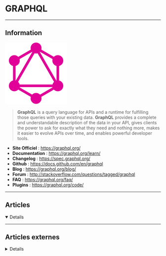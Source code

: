 # GRAPHQL
----

## <i class="fa-solid fa-hashtag"></i> Information

![Logo](../../_media/developpement/graphql/graphql_logo.svg ':size=250 :no-zoom')


> <i class="fa-solid fa-quote-left"></i> **GraphQL** is a query language for APIs and a runtime for fulfilling those queries with your existing data. **GraphQL** provides a complete and understandable description of the data in your API, gives clients the power to ask for exactly what they need and nothing more, makes it easier to evolve APIs over time, and enables powerful developer tools. <i class="fa-solid fa-quote-left fa-rotate-180"></i>


- <i class="fa-solid fa-globe"></i> **Site Officiel** : https://graphql.org/
- <i class="fa-solid fa-book"></i> **Documentation** : https://graphql.org/learn/
- <i class="fa-solid fa-file-circle-question"></i> **Changelog** : https://spec.graphql.org/
- <i class="fa-brands fa-github"></i> **Github** : https://docs.github.com/en/graphql
- <i class="fab fa-blogger-b"></i> **Blog** : https://graphql.org/blog/
- <i class="fas fa-comments"></i> **Forum** : http://stackoverflow.com/questions/tagged/graphql
- <i class="far fa-question-circle"></i> **FAQ** : https://graphql.org/faq/ 
- <i class="fas fa-tools"></i> **Plugins** : https://graphql.org/code/

---

## <i class="fa-regular fa-newspaper"></i> Articles

<details open>

</details>

---

## <i class="fa-solid fa-glasses"></i> Articles externes

<details>

- [Working With GraphQL Caching](https://css-tricks.com/working-with-graphql-caching/)
- [Working With Built-in GraphQL Directives](https://css-tricks.com/working-with-built-in-graphql-directives/)
- [GraphQL Tutorial: How To Use Fields, Fragments, and More](https://betterprogramming.pub/graphql-tutorial-how-to-use-fields-fragments-and-more-ec478896ede7)
- [Implementing a single GraphQL across multiple data sources](https://css-tricks.com/implementing-a-single-graphql-across-multiple-data-sources/)
- [How to Make GraphQL and DynamoDB Play Nicely Together](https://css-tricks.com/how-to-make-graphql-and-dynamodb-play-nicely-together/)
- [How To Build A GraphQL Server Using Next.js API Routes](https://www.smashingmagazine.com/2020/10/graphql-server-next-javascript-api-routes/)
- [Reactive Variables In GraphQL Apollo Client](https://www.smashingmagazine.com/2020/11/reactive-variables-graphql-apollo-client/)
- [GraphQL: Democratising API Queries, the New Normal](https://www.opensourceforu.com/2020/12/graphql-democratising-api-queries-the-new-normal/)
- [Use GraphQL as an API gateway to monitor microservices](https://opensource.com/article/20/8/microservices-graphql)
- [Introduction to Making GraphQL APIs and Apps in Node.js](https://linuxhint.com/graphql-apis-apps-node-js/)
- [Are You Ready to Adopt GraphQL?](https://opensourceforu.com/2019/06/are-you-ready-to-adopt-graphql/)
- [Graph Query Language (GQL) : un nouveau langage de requête pour les bases de données orientées graphes](https://nosql.developpez.com/actu/277939/Graph-Query-Language-GQL-un-nouveau-langage-de-requete-pour-les-bases-de-donnees-orientees-graphes-qui-pourrait-devenir-un-standard-international-aux-cotes-de-SQL/)
- [Comprendre GraphQL en 5 minutes](https://www.jesuisundev.com/comprendre-graphql-en-5-minutes/)
- [Your Guide to GraphQL [Tutorials and Articles]](https://dzone.com/articles/your-guide-to-graphql-tutorials-and-articles)
- [Get Started Building GraphQL APIs With Node](https://css-tricks.com/get-started-building-graphql-apis-with-node/)
- [How To Build a GraphQL API with Prisma and Deploy to DigitalOcean's App Platform](https://www.digitalocean.com/community/tutorials/how-to-build-a-graphql-api-with-prisma-and-deploy-to-digitalocean-s-app-platform)
- [GraphQL: Introduction to Query Language for APIs](https://dzone.com/articles/graphql-introduction-to-query-language-for-api)
- [DataStax Astra GraphQL/REST API Services](https://dzone.com/articles/datastax-astra-graphqlrest-api-services)
- [REST to GraphQL in Minutes](https://dzone.com/articles/rest-to-graphql-in-minutes)
- [How to Best Monitor GraphQL APIs](https://dzone.com/articles/how-to-best-monitor-graphql-apis)
- [Multiplayer Tic Tac Toe with GraphQL](https://css-tricks.com/multiplayer-tic-tac-toe-with-graphql/)
- [The Best (GraphQL) API is One You Write](https://css-tricks.com/the-best-graphql-api-is-one-you-write/)
- [Meeting GraphQL at a Cocktail Mixer](https://css-tricks.com/meeting-graphql-at-a-cocktail-mixer/)
- [Raw GraphQL Querying](https://css-tricks.com/raw-graphql-querying/)
- [GraphQL avec REST & gestion de cache](https://codelabs.eleven-labs.com/course/fr/apollo-rest-cache/)
- [Deep Dive Into GraphQL Queries](https://scotch.io/tutorials/deep-dive-into-graphql-queries)
- [APOLLOJS, MISE EN PLACE D'UNE API GRAPHQL](https://blog.eleven-labs.com/fr/commencer-avec-apollojs/)
- [GraphQL / Rest (1ère partie)](https://blog.sodifrance.fr/graphql-rest-1ere-partie/)
- [GraphQL / Rest (2ème partie)](https://blog.sodifrance.fr/graphql-rest-2eme-partie/)
- [Using GraphQL Playground with Gatsby](https://css-tricks.com/using-graphql-playground-with-gatsby/)
- [Découverte de GraphQL : création d’une API avec Graphcool](https://www.masterreact.io/articles/2019-05-04-graphql-creation-api-graphcool/)
- [Découverte de GraphQL : présentation et premières requêtes](https://www.masterreact.io/articles/2019-04-21-graphql-premieres-requetes/)
- [GraphQL avec REST & gestion de cache](https://codelabs.eleven-labs.com/course/fr/apollo-rest-cache/)
- [GraphQL avec Symfony](https://codelabs.eleven-labs.com/course/fr/graphql-avec-symfony/)
- [GraphQL avec Apollo](https://codelabs.eleven-labs.com/course/fr/graphql-avec-apollo/)
- [Optimizing GraphQL with Apollo Engine ](https://hub.packtpub.com/optimizing-graphql-with-apollo-engine-tutorial/)
- [How To Build and Deploy a GraphQL Server with Node.js and MongoDB on Ubuntu 18.04](https://www.digitalocean.com/community/tutorials/how-to-build-and-deploy-a-graphql-server-with-node-js-and-mongodb-on-ubuntu-18-04)
- [GraphQL: Core Features, Architecture, Pros, and Cons](https://dzone.com/articles/graphql-core-features-architecture-pros-and-cons)
- [Five Common Problems in GraphQL Apps (And How to Fix Them)](https://medium.freecodecamp.org/five-common-problems-in-graphql-apps-and-how-to-fix-them-ac74d37a293c)
- [Introduction to GraphQL](https://dzone.com/articles/5-features-of-graphql)
- [Real-World Reasons To Use GraphQL](https://medium.com/workday-engineering/real-world-reasons-to-use-graphql-d70cff1bcd9c)
- [Securing Your GraphQL API from Malicious Queries](https://blog.apollographql.com/securing-your-graphql-api-from-malicious-queries-16130a324a6b)
- [GraphQL: Et pour quoi faire ?](https://blog.octo.com/graphql-et-pourquoi-faire/)
- [Une API GraphQL avec Symfony](https://afsy.fr/avent/2017/14-une-api-graphql-avec-symfony)
- [GraphQL is Everywhere!](https://css-tricks.com/graphql-is-everywhere/)
- [How To Build A Real-Time App With GraphQL Subscriptions On Postgres](https://www.smashingmagazine.com/2018/12/real-time-app-graphql-subscriptions-postgres/)
- [A GraphQL Primer: Why We Need A New Kind Of API (Part 1)](https://www.smashingmagazine.com/2018/01/graphql-primer-new-api-part-1/)
- [A GraphQL Primer: The Evolution Of API Design (Part 2)](https://www.smashingmagazine.com/2018/01/graphql-primer-new-api-part-2/)

</details>